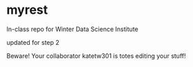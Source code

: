 # myrest
In-class repo for Winter Data Science Institute


updated for step 2

Beware! Your collaborator katetw301 is totes editing your stuff!
